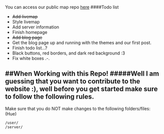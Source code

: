 You can access our public map repo <a href="https://github.com/RagingBuilds/RMaps">here</a>
####Todo list
* ~~Add livemap~~
 * Style livemap
* Add server information
* Finish homepage
* ~~Add blog page~~
* Get the blog page up and running with the themes and our first post.
* Finish todo list...?
* Black buttons, red borders, and dark red background :3
* Fix white boxes .-.

##When Working with this Repo!
#####Well I am guessing that you want to contribute to the website :), well before you get started make sure to follow the following rules.
---
Make sure that you do NOT make changes to the following folders/files: (Hue)
```
/user/
/server/
